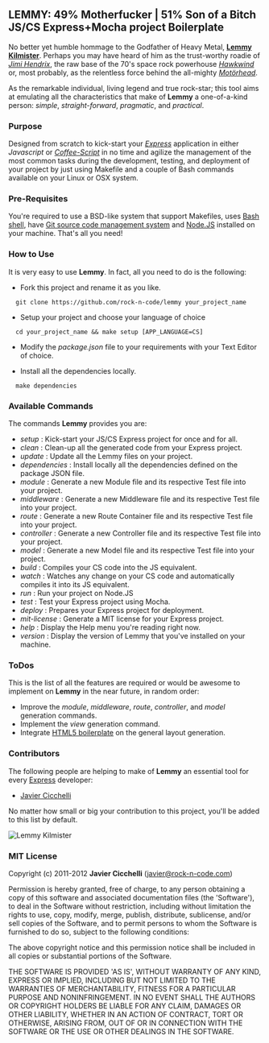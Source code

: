 ## LEMMY: 49% Motherfucker | 51% Son of a Bitch JS/CS Express+Mocha project Boilerplate

No better yet humble hommage to the Godfather of Heavy Metal, __[Lemmy Kilmister][0]__. 
Perhaps you may have heard of him as the trust-worthy roadie of *[Jimi
Hendrix][1]*, the raw base of the 70's space rock powerhouse *[Hawkwind][2]* or, most 
probably, as the relentless force behind the all-mighty *[Motörhead][3]*.

As the remarkable individual, living legend and true rock-star; this
tool aims at emulating all the characteristics that make of __Lemmy__ a
one-of-a-kind person: *simple*, *straight-forward*, *pragmatic*, and *practical*.

### Purpose

Designed from scratch to kick-start your *[Express][4]* application in 
either *Javascript* or *[Coffee-Script][5]* in no time and agilize the 
management of the most common tasks during the development, testing, and
deployment of your project by just using Makefile and a couple of Bash commands
available on your Linux or OSX system.

### Pre-Requisites

You're required to use a BSD-like system that support Makefiles, uses
[Bash shell][6], have [Git source code management system][7] and [Node.JS][8] installed 
on your machine. That's all you need!

### How to Use

It is very easy to use __Lemmy__. In fact, all you need to do is the
following:

* Fork this project and rename it as you like.

```shell
  git clone https://github.com/rock-n-code/lemmy your_project_name
```

* Setup your project and choose your language of choice

```shell
  cd your_project_name && make setup [APP_LANGUAGE=CS]
```

* Modify the *package.json* file to your requirements with your Text
  Editor of choice.

* Install all the dependencies locally.

```shell
  make dependencies
```

### Available Commands

The commands __Lemmy__ provides you are:

* *setup* : Kick-start your JS/CS Express project for once and for all.
* *clean* : Clean-up all the generated code from your Express project.
* *update* : Update all the Lemmy files on your project.
* *dependencies* : Install locally all the dependencies defined on the package JSON file.
* *module* : Generate a new Module file and its respective Test file into your project.
* *middleware* : Generate a new Middleware file and its respective Test file into your project.
* *route* : Generate a new Route Container file and its respective Test file into your project.
* *controller* : Generate a new Controller file and its respective Test file into your project.
* *model* : Generate a new Model file and its respective Test file into your project.
* *build* : Compiles your CS code into the JS equivalent.
* *watch* : Watches any change on your CS code and automatically compiles it into its JS equivalent.
* *run* : Run your project on Node.JS
* *test* : Test your Express project using Mocha.
* *deploy* : Prepares your Express project for deployment.
* *mit-license* : Generate a MIT license for your Express project.
* *help* : Display the Help menu you're reading right now.
* *version* : Display the version of Lemmy that you've installed on your machine.

### ToDos

This is the list of all the features are required or would be awesome to
implement on __Lemmy__ in the near future, in random order:

* Improve the *module*, *middleware*, *route*, *controller*, and *model* generation commands.
* Implement the *view* generation command.
* Integrate [HTML5 boilerplate][10] on the general layout generation.

### Contributors

The following people are helping to make of __Lemmy__ an essential tool
for every [Express][4] developer:

* [Javier Cicchelli][11]

No matter how small or big your contribution to this project, you'll be
added to this list by default.

![Lemmy Kilmister][9]

### MIT License

Copyright (c) 2011-2012 __Javier Cicchelli__ (javier@rock-n-code.com)

Permission is hereby granted, free of charge, to any person obtaining a copy of this 
software and associated documentation files (the 'Software'), to deal in the Software 
without restriction, including without limitation the rights to use, copy, modify, 
merge, publish, distribute, sublicense, and/or sell copies of the Software, and to 
permit persons to whom the Software is furnished to do so, subject to the following 
conditions:

The above copyright notice and this permission notice shall be included in all copies 
or substantial portions of the Software.

THE SOFTWARE IS PROVIDED 'AS IS', WITHOUT WARRANTY OF ANY KIND, EXPRESS OR IMPLIED, 
INCLUDING BUT NOT LIMITED TO THE WARRANTIES OF MERCHANTABILITY, FITNESS FOR A PARTICULAR 
PURPOSE AND NONINFRINGEMENT. IN NO EVENT SHALL THE AUTHORS OR COPYRIGHT HOLDERS BE LIABLE 
FOR ANY CLAIM, DAMAGES OR OTHER LIABILITY, WHETHER IN AN ACTION OF CONTRACT, TORT OR 
OTHERWISE, ARISING FROM, OUT OF OR IN CONNECTION WITH THE SOFTWARE OR THE USE OR 
OTHER DEALINGS IN THE SOFTWARE. 

[0]: http://en.wikipedia.org/wiki/Lemmy
[1]: http://www.jimihendrix.com
[2]: http://www.hawkwind.com/
[3]: http://www.imotorhead.com
[4]: http://expressjs.com
[5]: http://coffeescript.org
[6]: http://www.gnu.org/software/bash
[7]: http://git-scm.com
[8]: http://nodejs.org
[9]: http://30daysout.files.wordpress.com/2010/12/lemmypublicity1robertjohn_20101130_123211.jpg
[10]: https://github.com/h5bp/html5-boilerplate
[11]: https://github.com/mr-rock

